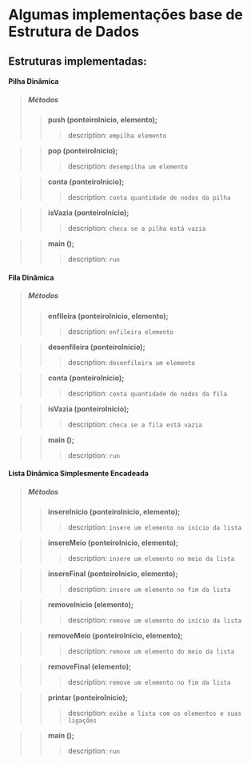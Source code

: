 # Algumas implementações base de Estrutura de Dados

## Estruturas implementadas:

#### Pilha Dinâmica
> ##### Métodos
>> **push (ponteiroInicio, elemento);** 
>>> description: ``empilha elemento``

>> **pop (ponteiroInicio);** 
>>> description: ``desempilha um elemento``

>> **conta (ponteiroInicio);** 
>>> description: ``conta quantidade de nodos da pilha``

>> **isVazia (ponteiroInicio);** 
>>> description: ``checa se a pilha está vazia``

>> **main ();** 
>>> description: ``run``
 
#### Fila Dinâmica
> ##### Métodos
>> **enfileira (ponteiroInicio, elemento);** 
>>> description: ``enfileira elemento``

>> **desenfileira (ponteiroInicio);** 
>>> description: ``desenfileira um elemento``

>> **conta (ponteiroInicio);** 
>>> description: ``conta quantidade de nodos da fila``

>> **isVazia (ponteiroInicio);** 
>>> description: ``checa se a fila está vazia``

>> **main ();** 
>>> description: ``run``

#### Lista Dinâmica Simplesmente Encadeada
> ##### Métodos
>> **insereInicio (ponteiroInicio, elemento);** 
>>> description: ``insere um elemento no início da lista``

>> **insereMeio (ponteiroInicio, elemento);** 
>>> description: ``insere um elemento no meio da lista``

>> **insereFinal (ponteiroInicio, elemento);** 
>>> description: ``insere um elemento no fim da lista``

>> **removeInicio (elemento);** 
>>> description: ``remove um elemento do início da lista``

>> **removeMeio (ponteiroInicio, elemento);** 
>>> description: ``remove um elemento do meio da lista``

>> **removeFinal (elemento);** 
>>> description: ``remove um elemento no fim da lista``

>> **printar (ponteiroInicio);** 
>>> description: ``exibe a lista com os elementos e suas ligações``

>> **main ();** 
>>> description: ``run``



